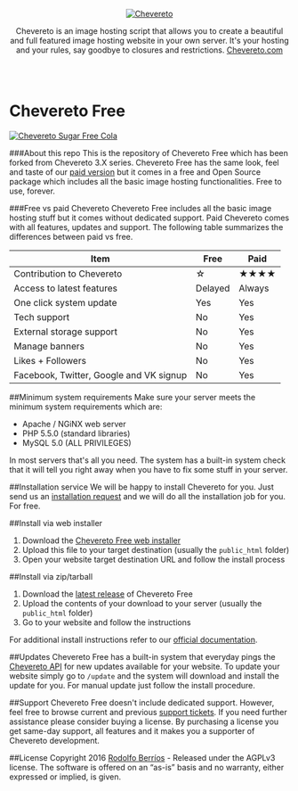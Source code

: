<p align="center"><a href="https://chevereto.com/"><img src="https://chevereto.com/app/themes/v3/img/chevereto-large.png" alt="Chevereto"></a></p>

<p align="center">Chevereto is an image hosting script that allows you to create a beautiful and full featured image hosting website in your own server. It's your hosting and your rules, say goodbye to closures and restrictions. <a href="https://chevereto.com">Chevereto.com</a></p>

<p>&nbsp;</p>

<p align="center"><a href="https://chevereto.com/"><img src="https://chevereto.com/app/themes/v3/img/devices.png" alt=""></a></p>

Chevereto Free
=

<a href="https://chevereto.com/free" title="♫♪ Ha llegado tu tiempo, es el momento de Freeeeeeeeeeeeeeee"><img src="https://chevereto.com/app/themes/v3/img/chevereto-free-cover.jpg" alt="Chevereto Sugar Free Cola"></a>

###About this repo
This is the repository of Chevereto Free which has been forked from Chevereto 3.X series. Chevereto Free has the same look, feel and taste of our [paid version](https://chevereto.com/pricing) but it comes in a free and Open Source package which includes all the basic image hosting functionalities. Free to use, forever.

###Free vs paid Chevereto
Chevereto Free includes all the basic image hosting stuff but it comes without dedicated support. Paid Chevereto comes with all features, updates and support. The following table summarizes the differences between paid vs free.

| Item                                         	| Free            	| Paid                   	|
|----------------------------------------------	|-----------------	|------------------------	|
| Contribution to Chevereto                    	| ☆                 |   ★★★★              	|
| Access to latest features                    	| Delayed         	| Always                 	|
| One click system update                       | Yes              	| Yes                    	|
| Tech support                                 	| No 	            | Yes 	|
| External storage support                     	| No              	| Yes                    	|
| Manage banners                               	| No              	| Yes                    	|
| Likes + Followers                            	| No              	| Yes                    	|
| Facebook, Twitter, Google and VK signup      	| No              	| Yes                    	|

##Minimum system requirements
Make sure your server meets the minimum system requirements which are:

 - Apache / NGiNX web server
 - PHP 5.5.0 (standard libraries)
 - MySQL 5.0 (ALL PRIVILEGES)

In most servers that's all you need. The system has a built-in system check that it will tell you right away when you have to fix some stuff in your server.

##Installation service
We will be happy to install Chevereto for you. Just send us an [installation request](https://chevereto.com/panel/request-installation) and we will do all the installation job for you. For free.

##Install via web installer
1. Download the [Chevereto Free web installer](https://cdn.rawgit.com/Chevereto/php-repo-installer/master/index.php)
2. Upload this file to your target destination (usually the `public_html` folder)
3. Open your website target destination URL and follow the install process

##Install via zip/tarball
 1. Download the [latest release](https://github.com/Chevereto/Chevereto-Free/releases/latest) of Chevereto Free
 2. Upload the contents of your download to your server (usually the `public_html` folder)
 3. Go to your website and follow the instructions

For additional install instructions refer to our [official documentation](https://chevereto.com/docs/install).

##Updates
Chevereto Free has a built-in system that everyday pings the [Chevereto API](https://chevereto.com/api/get/info/free) for new updates available for your website. To update your website simply go to `/update` and the system will download and install the update for you. For manual update just follow the install procedure.

##Support
Chevereto Free doesn't include dedicated support. However, feel free to browse current and previous [support tickets](https://chevereto.com/tech-support). If you need further assistance please consider buying a license. By purchasing a license you get same-day support, all features and it makes you a supporter of Chevereto development.

##License
Copyright 2016 [Rodolfo Berríos](http://rodolfoberrios.com) - Released under the AGPLv3 license. The software is offered on an “as-is” basis and no warranty, either expressed or implied, is given.

